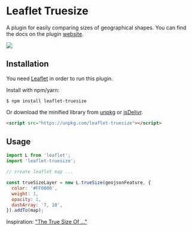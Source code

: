# Leaflet Truesize

A plugin for easily comparing sizes of geographical shapes.
You can find the docs on the plugin [website](https://wbkd.github.io/leaflet-truesize/).

![](https://raw.githubusercontent.com/wbkd/leaflet-truesize/master/docs/truesize.gif)

## Installation

You need [Leaflet](http://leafletjs.com/) in order to run this plugin.

Install with npm/yarn:
```shell
$ npm install leaflet-truesize
```

Or download the minified library from [unpkg](https://unpkg.com/leaflet-truesize/build/Leaflet.TrueSize.min.js) or [jsDelivr](https://cdn.jsdelivr.net/npm/leaflet-truesize).
```html
<script src="https://unpkg.com/leaflet-truesize"></script>
```

## Usage

```javascript
import L from 'leaflet';
import 'leaflet-truesize';

// create leaflet map ...

const trueSizeLayer = new L.trueSize(geojsonFeature, {
  color: '#FF0000',
  weight: 1,
  opacity: 1,
  dashArray: '7, 10',
}).addTo(map);
```

Inspiration: ["The True Size Of ..."](https://thetruesize.com/)
